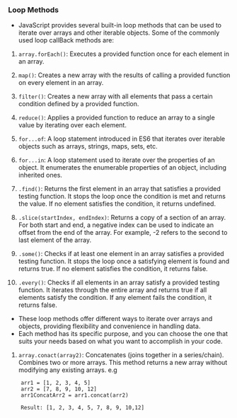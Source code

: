 ### Loop Methods

- JavaScript provides several built-in loop methods that can be used to iterate over arrays and other iterable objects. Some of the commonly used loop callBack methods are:

1. `array.forEach()`: Executes a provided function once for each element in an array.
2. `map()`: Creates a new array with the results of calling a provided function on every element in an array.
3. `filter()`: Creates a new array with all elements that pass a certain condition defined by a provided function.
4. `reduce()`: Applies a provided function to reduce an array to a single value by iterating over each element.
5. `for...of`: A loop statement introduced in ES6 that iterates over iterable objects such as arrays, strings, maps, sets, etc.
6. `for...in`: A loop statement used to iterate over the properties of an object. It enumerates the enumerable properties of an object, including inherited ones.
7. `.find()`: Returns the first element in an array that satisfies a provided testing function. It stops the loop once the condition is met and returns the value. If no element satisfies the condition, it returns undefined.
8. `.slice(startIndex, endIndex)`: Returns a copy of a section of an array. For both start and end, a negative index can be used to indicate an offset from the end of the array. For example, -2 refers to the second to last element of the array.
   
9.  `.some()`: Checks if at least one element in an array satisfies a provided testing function. It stops the loop once a satisfying element is found and returns true. If no element satisfies the condition, it returns false.
10. `.every()`: Checks if all elements in an array satisfy a provided testing function. It iterates through the entire array and returns true if all elements satisfy the condition. If any element fails the condition, it returns false.
    
- These loop methods offer different ways to iterate over arrays and objects, providing flexibility and convenience in handling data. 
- Each method has its specific purpose, and you can choose the one that suits your needs based on what you want to accomplish in your code.
1.  `array.conact(array2)`: Concatenates (joins together in a series/chain). Combines two or more arrays. This method returns a new array without modifying any existing arrays. e.g

```
    arr1 = [1, 2, 3, 4, 5]
    arr2 = [7, 8, 9, 10, 12]
    arr1ConcatArr2 = arr1.concat(arr2)
    
    Result: [1, 2, 3, 4, 5, 7, 8, 9, 10,12]
```